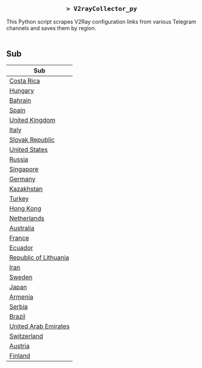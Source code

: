<h3 align="center">
    <samp>&gt; V2rayCollector_py</samp>
</h3>

This Python script scrapes V2Ray configuration links from various Telegram channels and saves them by region.
<br>
<br>
## Sub
| Sub |
|-----|
| [Costa Rica](https://raw.githubusercontent.com/freetomaid/Vxray-country/main/sub/Costa%20Rica/config.txt) |
| [Hungary](https://raw.githubusercontent.com/freetomaid/Vxray-country/main/sub/Hungary/config.txt) |
| [Bahrain](https://raw.githubusercontent.com/freetomaid/Vxray-country/main/sub/Bahrain/config.txt) |
| [Spain](https://raw.githubusercontent.com/freetomaid/Vxray-country/main/sub/Spain/config.txt) |
| [United Kingdom](https://raw.githubusercontent.com/freetomaid/Vxray-country/main/sub/United%20Kingdom/config.txt) |
| [Italy](https://raw.githubusercontent.com/freetomaid/Vxray-country/main/sub/Italy/config.txt) |
| [Slovak Republic](https://raw.githubusercontent.com/freetomaid/Vxray-country/main/sub/Slovak%20Republic/config.txt) |
| [United States](https://raw.githubusercontent.com/freetomaid/Vxray-country/main/sub/United%20States/config.txt) |
| [Russia](https://raw.githubusercontent.com/freetomaid/Vxray-country/main/sub/Russia/config.txt) |
| [Singapore](https://raw.githubusercontent.com/freetomaid/Vxray-country/main/sub/Singapore/config.txt) |
| [Germany](https://raw.githubusercontent.com/freetomaid/Vxray-country/main/sub/Germany/config.txt) |
| [Kazakhstan](https://raw.githubusercontent.com/freetomaid/Vxray-country/main/sub/Kazakhstan/config.txt) |
| [Turkey](https://raw.githubusercontent.com/freetomaid/Vxray-country/main/sub/Turkey/config.txt) |
| [Hong Kong](https://raw.githubusercontent.com/freetomaid/Vxray-country/main/sub/Hong%20Kong/config.txt) |
| [Netherlands](https://raw.githubusercontent.com/freetomaid/Vxray-country/main/sub/Netherlands/config.txt) |
| [Australia](https://raw.githubusercontent.com/freetomaid/Vxray-country/main/sub/Australia/config.txt) |
| [France](https://raw.githubusercontent.com/freetomaid/Vxray-country/main/sub/France/config.txt) |
| [Ecuador](https://raw.githubusercontent.com/freetomaid/Vxray-country/main/sub/Ecuador/config.txt) |
| [Republic of Lithuania](https://raw.githubusercontent.com/freetomaid/Vxray-country/main/sub/Republic%20of%20Lithuania/config.txt) |
| [Iran](https://raw.githubusercontent.com/freetomaid/Vxray-country/main/sub/Iran/config.txt) |
| [Sweden](https://raw.githubusercontent.com/freetomaid/Vxray-country/main/sub/Sweden/config.txt) |
| [Japan](https://raw.githubusercontent.com/freetomaid/Vxray-country/main/sub/Japan/config.txt) |
| [Armenia](https://raw.githubusercontent.com/freetomaid/Vxray-country/main/sub/Armenia/config.txt) |
| [Serbia](https://raw.githubusercontent.com/freetomaid/Vxray-country/main/sub/Serbia/config.txt) |
| [Brazil](https://raw.githubusercontent.com/freetomaid/Vxray-country/main/sub/Brazil/config.txt) |
| [United Arab Emirates](https://raw.githubusercontent.com/freetomaid/Vxray-country/main/sub/United%20Arab%20Emirates/config.txt) |
| [Switzerland](https://raw.githubusercontent.com/freetomaid/Vxray-country/main/sub/Switzerland/config.txt) |
| [Austria](https://raw.githubusercontent.com/freetomaid/Vxray-country/main/sub/Austria/config.txt) |
| [Finland](https://raw.githubusercontent.com/freetomaid/Vxray-country/main/sub/Finland/config.txt) |















































































































































































































































































































































































































































































































































































































































































































































































































































































































































































































































































































































































































































































































































































































































































































































































































































































































































































































































































































































































































































































































































































































































































































































































































































































































































































































































































































































































































































































































































































































































































































































































































































































































































































































































































































































































































































































































































































































































































































































































































































































































































































































































